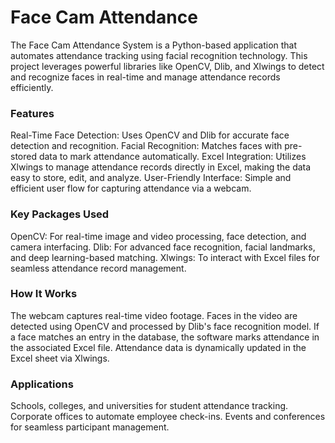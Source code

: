 <h1>Face Cam Attendance</h1>
The Face Cam Attendance System is a Python-based application that automates attendance tracking using facial recognition technology.
This project leverages powerful libraries like OpenCV, Dlib, and Xlwings to detect and recognize faces in real-time and manage attendance records efficiently.

<h3>Features</h3>
Real-Time Face Detection: Uses OpenCV and Dlib for accurate face detection and recognition.
Facial Recognition: Matches faces with pre-stored data to mark attendance automatically.
Excel Integration: Utilizes Xlwings to manage attendance records directly in Excel, making the data easy to store, edit, and analyze.
User-Friendly Interface: Simple and efficient user flow for capturing attendance via a webcam.

<h3>Key Packages Used</h3>
OpenCV: For real-time image and video processing, face detection, and camera interfacing.
Dlib: For advanced face recognition, facial landmarks, and deep learning-based matching.
Xlwings: To interact with Excel files for seamless attendance record management.

<h3>How It Works</h3>
The webcam captures real-time video footage.
Faces in the video are detected using OpenCV and processed by Dlib's face recognition model.
If a face matches an entry in the database, the software marks attendance in the associated Excel file.
Attendance data is dynamically updated in the Excel sheet via Xlwings.

<h3>Applications</h3>
Schools, colleges, and universities for student attendance tracking.
Corporate offices to automate employee check-ins.
Events and conferences for seamless participant management.
